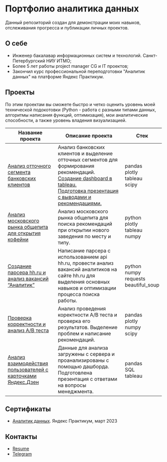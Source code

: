 # Портфолио аналитика данных
Данный репозиторий создан для демонстрации моих навыков, отслеживания прогресса и публикации личных проектов.

## О себе

- Инженер бакалавар информационных систем и технологий. Санкт-Петербургский НИУ ИТМО;
- Более 5 лет работы project manager CG и IT проектов;
- Закончил курс профессиональной переподготовки "Аналитик данных" на платформе Яндекс Практикум.

## Проекты

По этим проектам вы сможете быстро и четко оценить уровень моей технической подокотовки (Python - работа с разными типами данных, алгоритмы написания функций, оптимизация), мои аналитические способности, а также уровень владения визуализацией.

|Название проекта|Описание проекта|Стек|
|----------|----------|----------|
|[Анализ отточного сегмента банковских клиентов](https://nbviewer.org/github/heepov/analyst_portfolio/blob/4e589f6cc4b16ef98e651cac289ef4b5223f18fc/bank/bank_main.ipynb)|Анализ банковских клиентов и выделение отточных сегментов для формирования рекомендаций.</br>[Создание dashboard в tableau.](https://public.tableau.com/views/final_project_16769750065530/Dashboard1?:language=en-US&:display_count=n&:origin=viz_share_link)</br>[Подготовка презентация с выводами и рекомендациями.](https://disk.yandex.ru/i/uMuxsjAy5SBizQ)|pandas</br>plotly</br>tableau</br>scipy|
|[Анализ московского рынка общепита для открытия кофейни](https://nbviewer.org/github/heepov/analyst_portfolio/blob/4e3816287d3ee410a5a4a7fb8242cec62860e7ae/cafe/cafe.ipynb)|Анализ московского рынка общепита для поиска рекомендаций при открытии нового заведения по месту и типу.|python</br>plotly</br>tableau</br>numpy|
|[Создание парсера hh.ru и анализ вакансий “Аналитик”](https://nbviewer.org/github/heepov/analyst_portfolio/blob/42c2e6765ab8d90e04c91407f93e1ed8acf462ab/hh_parcer/parcer_hh.ipynb)|Написание парсера с использованием api hh.ru, провести анализ вакансий аналитиков на сайте hh.ru для выделения основных навыков и оптимизации процесса поиска работы.|python</br>numpy</br>requests</br>beautiful_soup|
|[Проверка корректности и анализ А/В теста](https://nbviewer.org/github/heepov/analyst_portfolio/blob/96aee44b9d7b42ea8600a369821f9cb8d3cbf170/ab_test/ab.ipynb)|Анализ проведения коректности А/В теста и проверка его результатов. Выделение проблем и написание рекомендаций.|pandas</br>plotly</br>numpy</br>scipy|
|[Анализ взаимодействия пользователей с карточками Яндекс.Дзен](https://public.tableau.com/views/project_009/Dashboard1?:language=en-US&:display_count=n&:origin=viz_share_link)|Данные для анализа загружены с сервера и проанализированы с помощью дашборда. Подготовлена презентация с ответами на вопросы менеджмента.|pandas</br>SQL</br>tableau|

## Сертификаты
- [Аналитик данных](https://). Яндекс Практикум, март 2023

## Контакты
- [Resume](https://)
- [Telegram](https://t.me/heepov)
